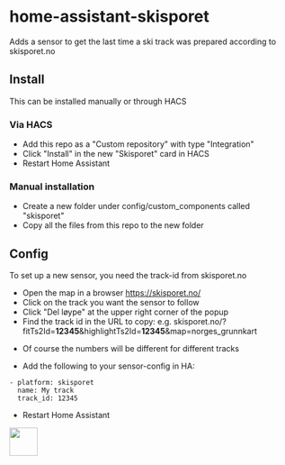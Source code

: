 # home-assistant-skisporet

Adds a sensor to get the last time a ski track was prepared according to skisporet.no

## Install

This can be installed manually or through HACS

### Via HACS
* Add this repo as a "Custom repository" with type "Integration"
* Click "Install" in the new "Skisporet" card in HACS
* Restart Home Assistant

### Manual installation
* Create a new folder under config/custom_components called "skisporet"
* Copy all the files from this repo to the new folder

## Config
To set up a new sensor, you need the track-id from skisporet.no
* Open the map in a browser https://skisporet.no/
* Click on the track you want the sensor to follow
* Click "Del løype" at the upper right corner of the popup
* Find the track id in the URL to copy: e.g. skisporet.no/?fitTs2Id=**12345**&highlightTs2Id=**12345**&map=norges_grunnkart
- Of course the numbers will be different for different tracks

* Add the following to your sensor-config in HA:

```
- platform: skisporet
  name: My track
  track_id: 12345
```

* Restart Home Assistant


<a href="https://www.buymeacoffee.com/olatho" target="_blank">
<img src="https://user-images.githubusercontent.com/203184/184674974-db7b9e53-8c5a-40a0-bf71-c01311b36b0a.png" style="height: 50px !important;"> 
</a>
